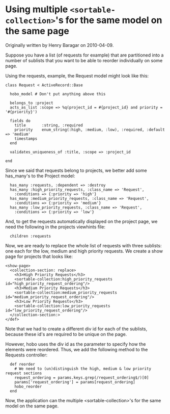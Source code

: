 # Using multiple `<sortable-collection>`'s for the same model on the same page

Originally written by Henry Baragar on 2010-04-09.

Suppose you have a list (of requests for example) that are partitioned into a number of sublists that you want to be able to reorder individually on some page.  

Using the requests, example, the Request model might look like this:

    class Request < ActiveRecord::Base
 
      hobo_model # Don't put anything above this
 
      belongs_to :project
      acts_as_list :scope => %q(project_id = #{project_id} and priority = '#{priority}')
 
      fields do
        title       :string, :required
        priority    enum_string(:high, :medium, :low), :required, :default => 'medium'
        timestamps
      end
 
      validates_uniqueness_of :title, :scope => :project_id

    end

Since we said that requests belong to projects, we better add some has_many's to the Project model:

      has_many :requests, :dependent => :destroy
      has_many :high_priority_requests, :class_name => 'Request',
        :conditions => {:priority => 'high'}
      has_many :medium_priority_requests, :class_name => 'Request',
        :conditions => {:priority => 'medium'}
      has_many :low_priority_requests, :class_name => 'Request',
        :conditions => {:priority => 'low'}

And, to get the requests automatically displayed on the project page, we need the following in the projects viewhints file:

      children :requests

Now, we are ready to replace the whole list of requests with three sublists: one each for the low, medium and high priority requests.  We create a show page for projects that looks like:

    <show-page>
      <collection-section: replace>
        <h3>High Priority Requests</h3>
        <sortable-collection:high_priority_requests id="high_priority_request_ordering"/>
        <h3>Medium Priority Requests</h3>
        <sortable-collection:medium_priority_requests id="medium_priority_request_ordering"/>
        <h3>Low Priority Requests</h3>
        <sortable-collection:low_priority_requests id="low_priority_request_ordering"/>
      </collection-section:>
    </def>

Note that we had to create a different div id for each of the sublists, because these id's are required to be unique on the page.

However, hobo uses the div id as the parameter to specify how the elements were reordered.  Thus, we add the following method to the Requests controller:

      def reorder
        # We need to (un)distinguish the high, medium & low priority request sections
        request_ordering = params.keys.grep(/request_ordering$/)[0]
        params['request_ordering'] = params[request_ordering]
        hobo_reorder
      end

Now, the application can the multiple &lt;sortable-collection&gt;'s for the same model on the same page.

